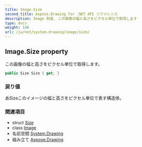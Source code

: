 ```yaml
---
title: Image.Size
second_title: Aspose.Drawing for .NET API リファレンス
description: Image 財産. この画像の幅と高さをピクセル単位で取得します
type: docs
weight: 140
url: /ja/net/system.drawing/image/size/
---
```

## Image.Size property

この画像の幅と高さをピクセル単位で取得します。

```csharp
public Size Size { get; }
```

### 戻り値

あSizeこのイメージの幅と高さをピクセル単位で表す構造体。

### 関連項目

* struct [Size](../../size/)
* class [Image](../)
* 名前空間 [System.Drawing](../../image/)
* 組み立て [Aspose.Drawing](../../../)


